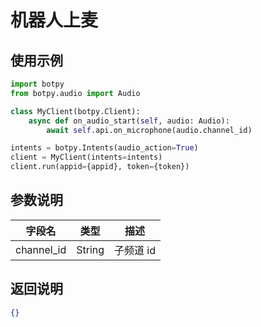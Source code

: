 # 机器人上麦

## 使用示例

```py
import botpy
from botpy.audio import Audio

class MyClient(botpy.Client):
    async def on_audio_start(self, audio: Audio):
        await self.api.on_microphone(audio.channel_id)

intents = botpy.Intents(audio_action=True)
client = MyClient(intents=intents)
client.run(appid={appid}, token={token})

```

## 参数说明

| 字段名       | 类型                                    | 描述           |
| ------------ | ------------------------------------- | -------------- |
| channel_id    | String                                | 子频道 id      |

## 返回说明

```json
{}
```
